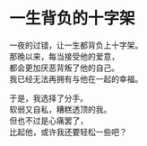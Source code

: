 # 一生背负的十字架

一夜的过错，让一生都背负上十字架。\
那晚以来，每当接受他的爱意，\
都会更加厌恶背叛了他的自己。\
我已经无法再拥有与他在一起的幸福。

于是，我选择了分手。\
软弱又自私，糟糕透顶的我。\
但也不过是心痛罢了，\
比起他，或许我还要轻松一些吧？
